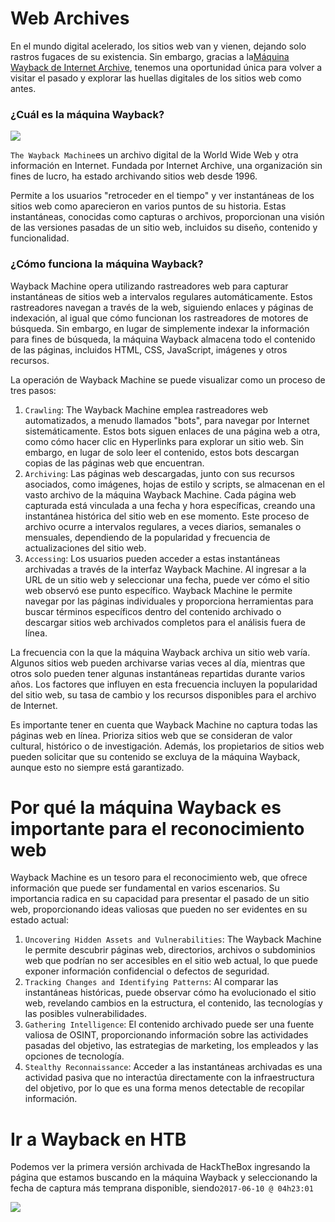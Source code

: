 # Web Archives

En el mundo digital acelerado, los sitios web van y vienen, dejando solo rastros fugaces de su existencia. Sin embargo, gracias a la[Máquina Wayback de Internet Archive](https://web.archive.org/), tenemos una oportunidad única para volver a visitar el pasado y explorar las huellas digitales de los sitios web como antes.

### **¿Cuál es la máquina Wayback?**

![](https://academy.hackthebox.com/storage/modules/144/wayback.png)

`The Wayback Machine`es un archivo digital de la World Wide Web y otra información en Internet. Fundada por Internet Archive, una organización sin fines de lucro, ha estado archivando sitios web desde 1996.

Permite a los usuarios "retroceder en el tiempo" y ver instantáneas de los sitios web como aparecieron en varios puntos de su historia. Estas instantáneas, conocidas como capturas o archivos, proporcionan una visión de las versiones pasadas de un sitio web, incluidos su diseño, contenido y funcionalidad.

### **¿Cómo funciona la máquina Wayback?**

Wayback Machine opera utilizando rastreadores web para capturar instantáneas de sitios web a intervalos regulares automáticamente. Estos rastreadores navegan a través de la web, siguiendo enlaces y páginas de indexación, al igual que cómo funcionan los rastreadores de motores de búsqueda. Sin embargo, en lugar de simplemente indexar la información para fines de búsqueda, la máquina Wayback almacena todo el contenido de las páginas, incluidos HTML, CSS, JavaScript, imágenes y otros recursos.

La operación de Wayback Machine se puede visualizar como un proceso de tres pasos:

[](https://mermaid.ink/svg/pako:eNpNjkEOgjAQRa_SzBou0IUJ4lI3uqQsJu1IG2lLhlZjCHe3YGLc_f9m8vMW0NEQSBgYJyvOVxWarmV8jS4Mvajrgzh2DWvrnhtQ4b_t57ZrtKZ53gBU4Ik9OlMWFxWEUJAseVIgSzTIDwUqrOUPc4q3d9AgE2eqgGMeLMg7jnNpeTKY6OSwaPkfJeNS5MtXePdeP1LGQQs)

1. `Crawling`: The Wayback Machine emplea rastreadores web automatizados, a menudo llamados "bots", para navegar por Internet sistemáticamente. Estos bots siguen enlaces de una página web a otra, como cómo hacer clic en Hyperlinks para explorar un sitio web. Sin embargo, en lugar de solo leer el contenido, estos bots descargan copias de las páginas web que encuentran.
2. `Archiving`: Las páginas web descargadas, junto con sus recursos asociados, como imágenes, hojas de estilo y scripts, se almacenan en el vasto archivo de la máquina Wayback Machine. Cada página web capturada está vinculada a una fecha y hora específicas, creando una instantánea histórica del sitio web en ese momento. Este proceso de archivo ocurre a intervalos regulares, a veces diarios, semanales o mensuales, dependiendo de la popularidad y frecuencia de actualizaciones del sitio web.
3. `Accessing`: Los usuarios pueden acceder a estas instantáneas archivadas a través de la interfaz Wayback Machine. Al ingresar a la URL de un sitio web y seleccionar una fecha, puede ver cómo el sitio web observó ese punto específico. Wayback Machine le permite navegar por las páginas individuales y proporciona herramientas para buscar términos específicos dentro del contenido archivado o descargar sitios web archivados completos para el análisis fuera de línea.

La frecuencia con la que la máquina Wayback archiva un sitio web varía. Algunos sitios web pueden archivarse varias veces al día, mientras que otros solo pueden tener algunas instantáneas repartidas durante varios años. Los factores que influyen en esta frecuencia incluyen la popularidad del sitio web, su tasa de cambio y los recursos disponibles para el archivo de Internet.

Es importante tener en cuenta que Wayback Machine no captura todas las páginas web en línea. Prioriza sitios web que se consideran de valor cultural, histórico o de investigación. Además, los propietarios de sitios web pueden solicitar que su contenido se excluya de la máquina Wayback, aunque esto no siempre está garantizado.

# **Por qué la máquina Wayback es importante para el reconocimiento web**

Wayback Machine es un tesoro para el reconocimiento web, que ofrece información que puede ser fundamental en varios escenarios. Su importancia radica en su capacidad para presentar el pasado de un sitio web, proporcionando ideas valiosas que pueden no ser evidentes en su estado actual:

1. `Uncovering Hidden Assets and Vulnerabilities`: The Wayback Machine le permite descubrir páginas web, directorios, archivos o subdominios web que podrían no ser accesibles en el sitio web actual, lo que puede exponer información confidencial o defectos de seguridad.
2. `Tracking Changes and Identifying Patterns`: Al comparar las instantáneas históricas, puede observar cómo ha evolucionado el sitio web, revelando cambios en la estructura, el contenido, las tecnologías y las posibles vulnerabilidades.
3. `Gathering Intelligence`: El contenido archivado puede ser una fuente valiosa de OSINT, proporcionando información sobre las actividades pasadas del objetivo, las estrategias de marketing, los empleados y las opciones de tecnología.
4. `Stealthy Reconnaissance`: Acceder a las instantáneas archivadas es una actividad pasiva que no interactúa directamente con la infraestructura del objetivo, por lo que es una forma menos detectable de recopilar información.

# **Ir a Wayback en HTB**

Podemos ver la primera versión archivada de HackTheBox ingresando la página que estamos buscando en la máquina Wayback y seleccionando la fecha de captura más temprana disponible, siendo`2017-06-10 @ 04h23:01`

![](https://academy.hackthebox.com/storage/modules/144/wayback-htb.png)